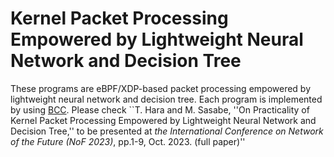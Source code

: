 # Kernel Packet Processing Empowered by Lightweight Neural Network and Decision Tree
These programs are eBPF/XDP-based packet processing empowered by lightweight neural network and decision tree.
Each program is implemented by using [BCC](https://github.com/iovisor/bcc).
Please check ``T. Hara and M. Sasabe, ''On Practicality of Kernel Packet Processing Empowered by Lightweight Neural Network and Decision Tree,'' to be presented at *the International Conference on Network of the Future (NoF 2023)*, pp.1-9, Oct. 2023. (full paper)''

